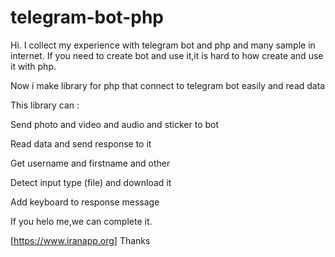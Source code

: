 # telegram-bot-php

Hi.
I collect my experience with telegram bot and php and many sample in internet.
If you need to create bot and use it,it is hard to how create and use it with php.

Now i make library for php that connect to telegram bot easily and read data

This library can :

Send photo and video and audio and sticker to bot

Read data and send response to it

Get username and firstname and other

Detect input type (file) and download it

Add keyboard to response message

If you helo me,we can complete it.

[https://www.iranapp.org]
Thanks
